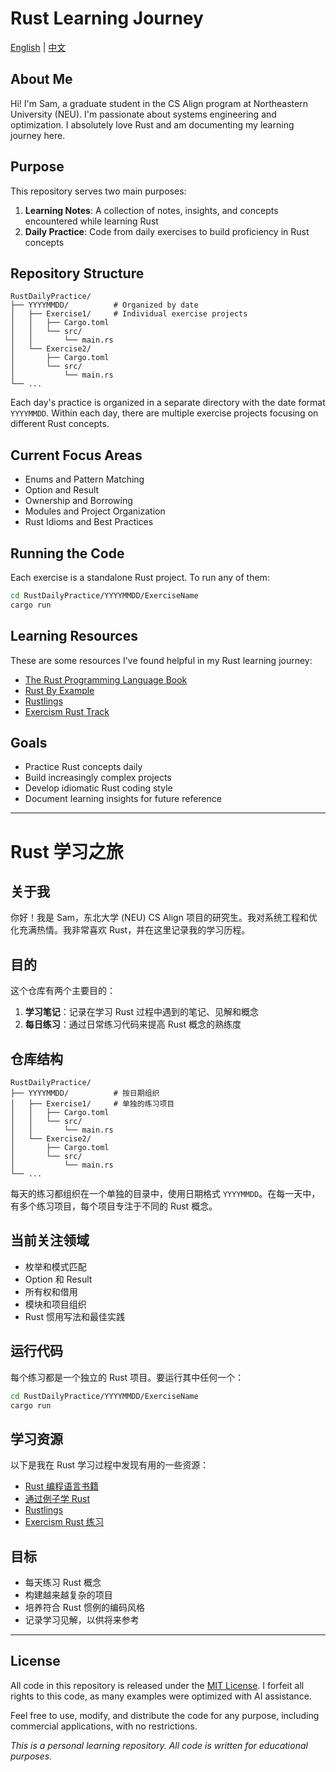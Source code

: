 # Rust Learning Journey

[English](#english) | [中文](#chinese)

<a id="english"></a>

## About Me

Hi! I'm Sam, a graduate student in the CS Align program at Northeastern University (NEU). I'm passionate about systems engineering and optimization. I absolutely love Rust and am documenting my learning journey here.

## Purpose

This repository serves two main purposes:

1. **Learning Notes**: A collection of notes, insights, and concepts encountered while learning Rust
2. **Daily Practice**: Code from daily exercises to build proficiency in Rust concepts

## Repository Structure

```
RustDailyPractice/
├── YYYYMMDD/          # Organized by date
│   ├── Exercise1/     # Individual exercise projects
│   │   ├── Cargo.toml
│   │   └── src/
│   │       └── main.rs
│   └── Exercise2/
│       ├── Cargo.toml
│       └── src/
│           └── main.rs
└── ...
```

Each day's practice is organized in a separate directory with the date format `YYYYMMDD`. Within each day, there are multiple exercise projects focusing on different Rust concepts.

## Current Focus Areas

- Enums and Pattern Matching
- Option<T> and Result<T>
- Ownership and Borrowing
- Modules and Project Organization
- Rust Idioms and Best Practices

## Running the Code

Each exercise is a standalone Rust project. To run any of them:

```bash
cd RustDailyPractice/YYYYMMDD/ExerciseName
cargo run
```

## Learning Resources

These are some resources I've found helpful in my Rust learning journey:

- [The Rust Programming Language Book](https://doc.rust-lang.org/book/)
- [Rust By Example](https://doc.rust-lang.org/rust-by-example/)
- [Rustlings](https://github.com/rust-lang/rustlings)
- [Exercism Rust Track](https://exercism.org/tracks/rust)

## Goals

- Practice Rust concepts daily
- Build increasingly complex projects
- Develop idiomatic Rust coding style
- Document learning insights for future reference

---

<a id="chinese"></a>

# Rust 学习之旅

## 关于我

你好！我是 Sam，东北大学 (NEU) CS Align 项目的研究生。我对系统工程和优化充满热情。我非常喜欢 Rust，并在这里记录我的学习历程。

## 目的

这个仓库有两个主要目的：

1. **学习笔记**：记录在学习 Rust 过程中遇到的笔记、见解和概念
2. **每日练习**：通过日常练习代码来提高 Rust 概念的熟练度

## 仓库结构

```
RustDailyPractice/
├── YYYYMMDD/          # 按日期组织
│   ├── Exercise1/     # 单独的练习项目
│   │   ├── Cargo.toml
│   │   └── src/
│   │       └── main.rs
│   └── Exercise2/
│       ├── Cargo.toml
│       └── src/
│           └── main.rs
└── ...
```

每天的练习都组织在一个单独的目录中，使用日期格式 `YYYYMMDD`。在每一天中，有多个练习项目，每个项目专注于不同的 Rust 概念。

## 当前关注领域

- 枚举和模式匹配
- Option<T> 和 Result<T>
- 所有权和借用
- 模块和项目组织
- Rust 惯用写法和最佳实践

## 运行代码

每个练习都是一个独立的 Rust 项目。要运行其中任何一个：

```bash
cd RustDailyPractice/YYYYMMDD/ExerciseName
cargo run
```

## 学习资源

以下是我在 Rust 学习过程中发现有用的一些资源：

- [Rust 编程语言书籍](https://doc.rust-lang.org/book/)
- [通过例子学 Rust](https://doc.rust-lang.org/rust-by-example/)
- [Rustlings](https://github.com/rust-lang/rustlings)
- [Exercism Rust 练习](https://exercism.org/tracks/rust)

## 目标

- 每天练习 Rust 概念
- 构建越来越复杂的项目
- 培养符合 Rust 惯例的编码风格
- 记录学习见解，以供将来参考

---

## License

All code in this repository is released under the [MIT License](https://opensource.org/licenses/MIT). I forfeit all rights to this code, as many examples were optimized with AI assistance.

Feel free to use, modify, and distribute the code for any purpose, including commercial applications, with no restrictions.

*This is a personal learning repository. All code is written for educational purposes.*
